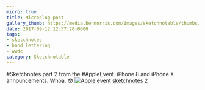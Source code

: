 ```yaml
---
micro: true
title: Microblog post
gallery_thumb: https://media.bennorris.com/images/sketchnotable/thumbs/apple-event-2017-sketchnote-02.jpg
date: 2017-09-12 12:57:28-0600
tags:
- sketchnotes
- hand lettering
- wwdc
category: Sketchnotable
---
```


#Sketchnotes part 2 from the #AppleEvent. iPhone 8 and iPhone X announcements. Whoa. 😳 [![Apple event sketchnotes 2](https://media.bennorris.com/images/sketchnotable/apple-event-2017/apple-event-2017-sketchnote-02.jpg)](https://media.bennorris.com/images/sketchnotable/apple-event-2017/apple-event-2017-sketchnote-02.jpg)